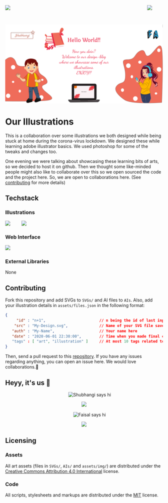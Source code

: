 <img src="https://goyalshubhangi.github.io/img/logo.png" align="left" width="33">

<img src="https://faisalakhtar.github.io/img/logo.png" align="right" width="50">

<br><br>

![](social-preview.png)

# Our Illustrations

This is a collaboration over some illustrations we both designed while being stuck at home during the corona-virus lockdown. We designed these while learning adobe illustrator basics. We used photoshop for some of the tweaks and changes too.

One evening we were talking about showcasing these learning bits of arts, so we decided to host it on github. Then we thought some like-minded people might also like to collaborate over this so we open sourced the code and the project here. So, we are open to collaborations here. (See [contributing]("#Contributing") for more details)

## Techstack

### Illustrations
<img src="https://upload.wikimedia.org/wikipedia/commons/thumb/f/fb/Adobe_Illustrator_CC_icon.svg/66px-Adobe_Illustrator_CC_icon.svg.png" width="60">
&emsp;&emsp;
<img src="https://upload.wikimedia.org/wikipedia/commons/thumb/a/af/Adobe_Photoshop_CC_icon.svg/1200px-Adobe_Photoshop_CC_icon.svg.png" width="60">

### Web Interface
<img src="https://clipart.info/images/ccovers/1499794874html5-js-css3-logo-png.png" height="80">

### External Libraries
None

## Contributing

Fork this repository and add SVGs to ``SVGs/`` and AI files to ``AIs``. Also, add your illustration details in ``assets/files.json`` in the following format:
```JSON
{
     "id" : "n+1",                        // n being the id of last input
    "src" : "My-Design.svg",              // Name of your SVG file saved in SVGs/ directory
   "auth" : "My-Name",                    // Your name here
   "date" : "2020-06-01 22:30:00",        // Time when you made final changes to your design [YYYY-MM-DD HH:MM:SS in 24-hr format]
   "tags" : [ "art", "illustration" ]     // At most 10 tags related to the design
}
```
Then, send a pull request to this [repository](https://github.com/goyalshubhangi/designing). If you have any issues regarding anything, you can open an issue here. We would love collaborations.:sparkling_heart:

## Heyy, it's us :wave:</h2>
<p align="center">
  &emsp;
  &emsp;
  <img src="https://goyalshubhangi.github.io/img/about.jpg" alt="Shubhangi says hi" width="200">
</p>
<p align="center">
  <a href="https://goyalshubhangi.github.io"><img src="https://img.shields.io/static/v1?label=Developer+/+Designer&message=Shubhangi&color=yellow&style=for-the-badge"></a>
</p>

<p align="center">
  &emsp;
  &emsp;
  <img src="https://faisalakhtar.github.io/img/Faisal.jpg" alt="Faisal says hi" width="200">
</p>
<p align="center">
  <a href="https://faisalakhtar.github.io"><img src="https://img.shields.io/static/v1?label=Developer+/+Designer&message=Faisal&color=blue&style=for-the-badge"></a>
</p>

## Licensing

### Assets
All art assets (files in ``SVGs/``, ``AIs/`` and ``assets/img/``) are distributed under the [Creative Commons Attribution 4.0 International](http://creativecommons.org/licenses/by/4.0/) license.

### Code
All scripts, stylesheets and markups are distributed under the [MIT](License-MIT.md) license.
